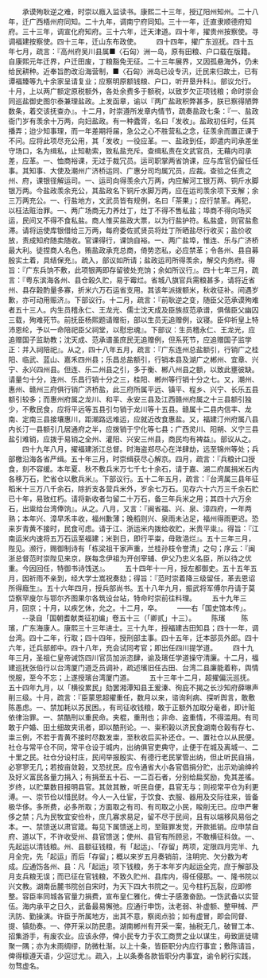 <!-- { "loadSidebar": true } -->
　　承谟殉耿逆之难，时崇以廕入监读书。康熙二十三年，授辽阳州知州。二十八年，迁广西梧州府同知。二十九年，调南宁府同知。三十一年，迁直隶顺德府知府。三十三年，调宣化府知府。三十六年，迁天津道。四十年，擢贵州按察使。寻调福建按察使。四十三年，迁山东布政使。
　　四十四年，擢广东巡抚。四十五年七月，疏言：『高州府吴川县属■〈石匈〉洲一岛，原有田粮、户口载在版籍。自康熙元年迁界，户迁田废，丁粮豁免无征。二十三年展界，又因孤悬海外，仍未给民耕种。近奉旨酌改沿海营制，■〈石匈〉洲岛已设专汛，迁民来归故土，已有谭福臻等九十余家呈请复业；应察明原额钱粮、户口，听开垦升科』。部议允行。十月，上以两广额定原税额外，各处余费多于额税，以致岁欠正项钱粮；命时崇会同巡盐御史图尔泰兼理盐政。上发函章，谕以『两广盐政积弊甚多，朕已察得陋弊数条，着交该抚查办』。十二月，时崇遵所发章内情节，疏奏盐政七条：『一、盐政衙门岁有羡余十万两，向妇盐政。有一种蠹胥，名曰「发收」。盐政初任时，任其播弄；迨少知事理，而一年差期将届，急公之心不胜营私之念，征羡余而置正课于不问。应将此项尽充公用，其「发收」一役应革。一、盐政到任，即遣内司承差坐守场口，名为缉私，止知勒索，致私盐充斥。查缉私责在文武官员，无藉内司承差，应革。一、恤商裕课，无过于裁冗员。运司职掌两省饷课，应与库官仍留任任事。其知事、大使及潮州广济桥运同、广惠分司均属冗员，应裁。查验之任责之州、府，课银径解运司。一、运司向得羡余六万两，内应解河工银万两、铜斤水脚银万两。今盐政羡余充公，其盐政名下铜斤水脚万两，应在运司羡余项下支解；余三万两充公。一、行盐地方，文武员皆有规例，名曰「茶果」；应行禁革。再犯，以枉法赃治罪。一、两广场商无力养灶丁，灶丁不得不售私盐；埠商不得向场买运，民间又不得不食私盐。商人惟买盐政大票，以为行盐护符。私盐盛，则官盐愈滞。请将运使库银借给三万两，每府委佐贰贤员将灶丁所晒盐尽行收买；盐价收放，责成知府随卖随收。官课得行，课饷自裕。一、两广盐埠，惟连、乐与广济桥最大利。徒捏商人名色，贿盐政承充总商，倚势恣私，必应禁革；令各州、县自募殷实土着，具结保充』。疏入，部议如所请；盐政运司所得羡余，解交内务府。得旨：『广东兵饷不敷，此项银两即存留彼处充饷；余如所议行』。四十七年三月，疏言：『粤东滨海各州、县仓榖久贮，易于霉烂。省城八旗官兵需粮甚多，请将近省州、县存榖酌量多寡，折米六万石运省支用。其该年派拨额米，秋收征补。间遇岁歉，亦可动用赈济』。下部议行。十二月，疏言：『前耿逆之变，随臣父范承谟殉难者五十三人。内生员稽永仁、王龙光、儒士沈天成及臣族叔范承谱，俱偕臣父幽囚三载，殉难死节。前抚臣杨熙题请赠衔，部以生员无追赠例，议寝。臣仰祈皇上特沛恩纶，予以一命陪祀臣父祠堂，以慰忠魂』。下部议：生员稽永仁、王龙光，应追赠国子监助教；沈天成、范承谱虽庶民无追赠例，但系死节，应追赠国子监学正：并入祠陪祀』。从之，四十八年五月，疏言：『广东连州总盐额引，行销广之桂阳、临武、蓝山、嘉禾四州县；乐昌总盐额引，行销本县及湖广之郴州、宜章、兴宁、永兴四州县。但连、乐二州县之引，多于衡、郴八州县之额，以致此壅彼缺。请量匀十分，连州、乐昌行销十分之三，桂阳、郴州等行销十分之七。又，潮州、惠州、赣州三府俱行销广济桥盐，此三府所属平远、镇平、程乡、兴宁、长乐五县额引较多；而惠州府属之龙川、和平、永安三县及江西赣州府属之十三县额引独少，不敷民食，应将平远等五县引匀销于龙川等十五县。赣属十二县内信丰、龙南、定南三县接壤惠川，距潮路远难运，应就近改食惠盐。又，福建汀州府属八县内长汀一县额引几居通府之半，应拨销于宁化等七县；广西灵川、阳朔、义宁三县盐引难销，应拨于易销之全州、灌阳、兴安三州县，商民均有裨益』。部议从之。
　　四十九年八月，擢福建浙江总督。时海盗郑尽心在洋肆劫，远至锦州等处；兵部檄沿海各省严缉。五十年三月，时崇缉获尽心解京。四月，疏言：『兵粮计口授食，刻不容缓。本年夏、秋不敷兵米万七千七十余石，请于嘉、湖二府属捐米石内各移万石，贮省仓以敷兵米』。下部议行。五十二年五月，疏言：『台湾属三县年征稻米十三万八千余石，除折支各营兵米外，岁余七万石。见存六十六万三千余石贮已十年，易致红朽。请将新收者匀留二十万石，备三年兵米之用；其四十六万余石，出粜给台湾俸饷』。从之。八月，又言：『闽省福、兴、泉、漳四府，一年两熟；本年兴、漳早禾丰收，福州歉薄；晚稻则兴、泉雨未沾足，福州得雨更迟。恐来岁青黄不接时，民食可虑。请于江、浙运米内拨给收贮，米贵平粜』。得旨：『江南运米内速将五万石运至福建；米到日，即行平粜，毋致浥烂』。五十三年三月，陛见。濒行，赐御制诗有「栋梁祖干家声重，兰桂孙枝令誉清」之句；序云：『闽浙总督范时崇陛见来京，朕每念伊祖为开创宰辅、伊父乃忠义名臣，所以待之优重。今因回任，特御书诗饯送』。
　　五十四年十一月，授左都御史。五十五年五月，因祈雨不亲到，经大学士嵩祝奏劾；得旨：『范时崇着降三级留任，革去恩诏所得廕生』。五十六年四月，授兵部尚书。五十八年九月，振武将军傅尔丹请于莫岱察罕廋尔与鄂尔齐图果尔各筑设台站，特命时崇前往料理。
　　五十九年三月，回京；十月，以疾乞休，允之。十二月，卒。
　　——右「国史馆本传」。
　　--录自「国朝耆献类征初编」卷五十三（「卿贰」十三）。
　　陈璸
　　陈璸，广东海康人。康熙三十三年进士。三十九年，授福建古田知县；四十一年，调台湾。四十二年，行取；四十四年，授刑部主事。四十五年，迁本部员外郎。四十六年，迁兵部郎中。四十八年，充会试同考官；即出任四川提学道。
　　四十九年三月，圣祖仁皇帝诫饬四川官员加派恣肆，谕及璸任学道操守清廉。十二月，福建巡抚张伯行以台湾厦门道乏员调补，疏述璸旧任古田、台湾二县廉能着称，舆情悦服，至今不忘；上遂授璸台湾厦门道。
　　五十三年十二月，超擢偏沅巡抚。五十四年九月，以「横役累民」劾罢湘潭知县王爰溱、徇庇不揭之长沙知府薛琳声削三级。十月，疏言：『臣蒙恩超擢重任，数月以来，谘询利病、探听舆言，敢敷陈愚虑。一、禁加耗以苏民困。，有司征收钱粮，敢于正额外加取分毫者，即计赃依律治罪。一、禁酷刑以重民命。夹棍，重刑也；非命、盗重情，不得滥用。有司敢于户婚、田土细故夹讯者，即以酷刑论。一、粜积榖以济民食湖南仓榖有存七、粜三例，不若于青黄不接时尽数发粜，至秋收后买补还仓。一、置社仓以从民便。社仓与常平仓不同，常平仓设于城内，出纳俱官吏典守，止便于在城及离城一、二十里之民。社仓分设村庄，民间举报殷实、有德行老民掌管出纳，但止听民自捐，必寥寥无几；若按亩敛榖，又恐扰民。应令通省大小各官倡捐分贮，出示劝谕绅衿及好义富民各量力捐入；有捐至五十石、一二百石者，分别给扁奖励，免其差徭。岁终，以贮粟数目报明县官。其敛其散，听民自便，县官无与；则视常平仓为利更溥。一、崇节俭以惜民财。今人一入仕宦，于饮食、衣服、器用及交际往来，皆备极华侈。多所费，必多所取；方面取之有司、有司取之小民，睃削无已。应申严奢侈之禁；凡为民牧宜安俭朴，庶几寡求易足，留不尽于民间，且有以端移风易俗之本。一、禁馈送以肃官箴。每见下属馈送上司，至赃罪发觉，开款抵销。应申禁自府、道以下，不许收受州、县官馈送；使州、县官有所顾忌，不敢横征科敛。一、先起运以清钱粮。州、县额征钱粮，有「起运」、「存留」两项，定限四月完半、九月全完，先「起运」而后「存留」；概以来岁五月奏销前，注明完、欠分数为考成。应通饬各州、县：凡「起运」项下钱粮，务于本年岁内起运全完，庶于解部及月支兵粮无误；而已征在官钱粮，不致久贮州、县库内，得任侵那。一、隆书院以兴文教。湖南岳麓书院创自宋时，为天下四大书院之一。见今柱朽瓦裂，应即修整。容臣率同城各官量力捐费，宣布皇仁雅化，俾士子感激奋励。一饬武备以实营伍。海内承平之日久，武备最易懈弛。应通行申饬，汰老弱、补虚额、整甲械、严汛防、勤操演。许臣于所属地方，出其不意，察阅点验；如有虚冒，即会同督、提、镇劾奏。一、停开采以防民患。湖南郴州有开采一案，抽税无几，破冒工本、招集游手，有废农业。应该永停，俾小民专力于农工商贾之业以谋生，毋致匪徒啸聚一隅；亦为未雨绸缪，防微杜渐。以上十条，皆臣职分内应行事宜；敷陈请旨，俾得檩遵天语，少逭愆尤』。疏入，上以条奏各款皆职分内事宜，谕令躬行实践，勿骛虚名。
